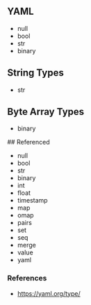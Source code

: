 ## YAML

* null
* bool
* str
* binary

## String Types

* str

## Byte Array Types

* binary

## Referenced

* null
* bool
* str
* binary
* int
* float
* timestamp
* map
* omap
* pairs
* set
* seq
* merge
* value
* yaml

### References

* https://yaml.org/type/
